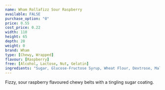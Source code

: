```yaml
---
name: Wham Rollafizz Sour Raspberry
available: FALSE
purchase_option: "0"
price: 0.55
cost_price: 0.22
width: 110
height: 65
depth: 20
weight: 0
brand: Wham
type: [Chewy, Wrapped]
flavour: [Raspberry]
free: [Alcohol, Lactose, Nut, Gelatin]
ingredients: "Sugar, Glucose-Fructose Syrup, Wheat Flour, Dextrose, Malic Acid, Palm Oil, Citric Acid, Fruit Concentrates, Asorbic Acid, Tocopherol-Rich Extract"
---
```

Fizzy, sour raspberry flavoured chewy belts with a tingling sugar coating.